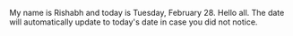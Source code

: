 My name is Rishabh and today is Tuesday, February 28. Hello all. The date will automatically update to today's date in case you did not notice.
